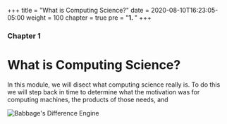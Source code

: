 +++
title = "What is Computing Science?"
date = 2020-08-10T16:23:05-05:00
weight = 100
chapter = true
pre = "<b>1. </b>"
+++

### Chapter 1

# What is Computing Science?

In this module, we will disect what computing science really is. To do this we will step back in time to determine what the motivation was for computing machines, the products of those needs, and 

![Babbage's Difference Engine](https://upload.wikimedia.org/wikipedia/commons/thumb/6/6a/LondonScienceMuseumsReplicaDifferenceEngine.jpg/640px-LondonScienceMuseumsReplicaDifferenceEngine.jpg)

